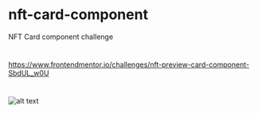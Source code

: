 # nft-card-component
NFT Card component challenge 
#
https://www.frontendmentor.io/challenges/nft-preview-card-component-SbdUL_w0U
#
![alt text](https://res.cloudinary.com/dz209s6jk/image/upload/q_auto:good,w_900/Challenges/sr9i7z9p1tfb2m40pigu.jpg)
